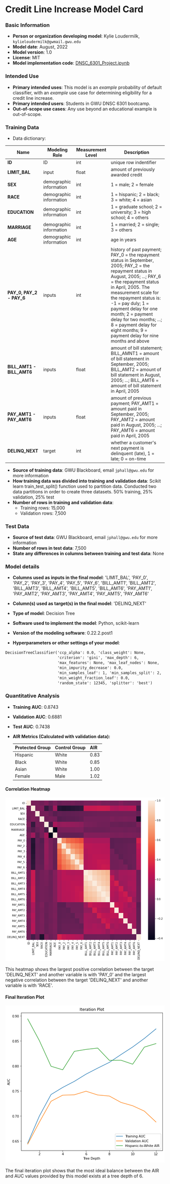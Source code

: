 # Credit Line Increase Model Card

### Basic Information

* **Person or organization developing model**: Kylie Loudermilk, `kylieloudermilk@gwmail.gwu.edu`
* **Model date**: August, 2022
* **Model version**: 1.0
* **License**: MIT
* **Model implementation code**: [DNSC_6301_Project.ipynb](https://colab.research.google.com/drive/1rfbg5pgdPFgBpZAr_m_vtZKSFy7kaaU3?usp=sharing)

### Intended Use
* **Primary intended uses**: This model is an *example* probability of default classifier, with an *example* use case for determining eligibility for a credit line increase.
* **Primary intended users**: Students in GWU DNSC 6301 bootcamp.
* **Out-of-scope use cases**: Any use beyond an educational example is out-of-scope.

### Training Data

* Data dictionary: 

| Name | Modeling Role | Measurement Level| Description|
| ---- | ------------- | ---------------- | ---------- |
|**ID**| ID | int | unique row indentifier |
| **LIMIT_BAL** | input | float | amount of previously awarded credit |
| **SEX** | demographic information | int | 1 = male; 2 = female
| **RACE** | demographic information | int | 1 = hispanic; 2 = black; 3 = white; 4 = asian |
| **EDUCATION** | demographic information | int | 1 = graduate school; 2 = university; 3 = high school; 4 = others |
| **MARRIAGE** | demographic information | int | 1 = married; 2 = single; 3 = others |
| **AGE** | demographic information | int | age in years |
| **PAY_0, PAY_2 - PAY_6** | inputs | int | history of past payment; PAY_0 = the repayment status in September, 2005; PAY_2 = the repayment status in August, 2005; ...; PAY_6 = the repayment status in April, 2005. The measurement scale for the repayment status is: -1 = pay duly; 1 = payment delay for one month; 2 = payment delay for two months; ...; 8 = payment delay for eight months; 9 = payment delay for nine months and above |
| **BILL_AMT1 - BILL_AMT6** | inputs | float | amount of bill statement; BILL_AMNT1 = amount of bill statement in September, 2005; BILL_AMT2 = amount of bill statement in August, 2005; ...; BILL_AMT6 = amount of bill statement in April, 2005 |
| **PAY_AMT1 - PAY_AMT6** | inputs | float | amount of previous payment; PAY_AMT1 = amount paid in September, 2005; PAY_AMT2 = amount paid in August, 2005; ...; PAY_AMT6 = amount paid in April, 2005 |
| **DELINQ_NEXT**| target | int | whether a customer's next payment is delinquent (late), 1 = late; 0 = on-time |

* **Source of training data**: GWU Blackboard, email `jphall@gwu.edu` for more information
* **How training data was divided into training and validation data**: Scikit learn train_test_split() function used to partition data. Conducted two data partitions in order to create three datasets. 50% training, 25% validation, 25% test
* **Number of rows in training and validation data**:
  * Training rows: 15,000
  * Validation rows: 7,500

### Test Data
* **Source of test data**: GWU Blackboard, email `jphall@gwu.edu` for more information
* **Number of rows in test data**: 7,500
* **State any differences in columns between training and test data**: None

### Model details
* **Columns used as inputs in the final model**: 'LIMIT_BAL',
       'PAY_0', 'PAY_2', 'PAY_3', 'PAY_4', 'PAY_5', 'PAY_6', 'BILL_AMT1',
       'BILL_AMT2', 'BILL_AMT3', 'BILL_AMT4', 'BILL_AMT5', 'BILL_AMT6',
       'PAY_AMT1', 'PAY_AMT2', 'PAY_AMT3', 'PAY_AMT4', 'PAY_AMT5', 'PAY_AMT6'
       
* **Column(s) used as target(s) in the final model**: 'DELINQ_NEXT'
* **Type of model**: Decision Tree 
* **Software used to implement the model**: Python, scikit-learn
* **Version of the modeling software**: 0.22.2.post1
* **Hyperparameters or other settings of your model**: 
```
DecisionTreeClassifier('ccp_alpha': 0.0, 'class_weight': None, 
                       'criterion': 'gini', 'max_depth': 6, 
                       'max_features': None, 'max_leaf_nodes': None, 
                       'min_impurity_decrease': 0.0, 
                       'min_samples_leaf': 1, 'min_samples_split': 2, 
                       'min_weight_fraction_leaf': 0.0, 
                       'random_state': 12345, 'splitter': 'best')
```
### Quantitative Analysis

* **Training AUC**: 0.8743
* **Validation AUC**: 0.6881 
* **Test AUC**: 0.7438

* **AIR Metrics (Calculated with validation data):**

    | **Protected Group** | **Control Group** | **AIR**|
    | ---- | ------------- | ---------------- |
    |Hispanic| White | 0.83 |
    | Black | White | 0.85 |
    | Asian | White | 1.00 |
    | Female | Male | 1.02 |
#### Correlation Heatmap
![Correlation Heatmap](heatmap.png)

This heatmap shows the largest positive correlation between the target 'DELINQ_NEXT' and another variable is with 'PAY_0' and
the largest negative correlation between the target 'DELINQ_NEXT' and another variable is with 'RACE'.

#### Final Iteration Plot
![Iteration Plot](final_iteration_plot.png)

The final iteration plot shows that the most ideal balance between the AIR and AUC values provided by this model exists at a tree depth of 6.
